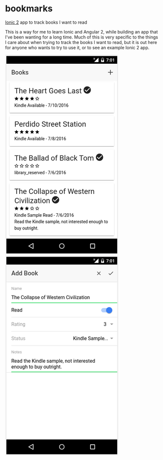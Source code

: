 # bookmarks
[Ionic 2](http://ionicframework.com/docs/v2/) app to track books I want to read

This is a way for me to learn Ionic and Angular 2, while building an app that I've been wanting for a long time.
Much of this is very specific to the things I care about when trying to track the books I want to read, but it is
out here for anyone who wants to try to use it, or to see an example Ionic 2 app.

![list_screenshot](/screenshots/bookmarks_list.png)
![detail_screenshot](/screenshots/bookmarks_detail.png)
